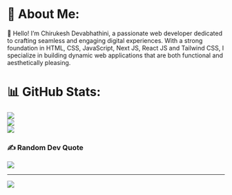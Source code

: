# 💫 About Me:
👋 Hello! I’m Chirukesh Devabhathini, a passionate web developer dedicated to crafting seamless and engaging digital experiences. With a strong foundation in HTML, CSS, JavaScript, Next JS, React JS and Tailwind CSS, I specialize in building dynamic web applications that are both functional and aesthetically pleasing.


# 📊 GitHub Stats:
![](https://github-readme-stats.vercel.app/api?username=Chirukeshyt&theme=dark&hide_border=false&include_all_commits=false&count_private=false)<br/>
![](https://github-readme-streak-stats.herokuapp.com/?user=Chirukeshyt&theme=dark&hide_border=false)<br/>
![](https://github-readme-stats.vercel.app/api/top-langs/?username=Chirukeshyt&theme=dark&hide_border=false&include_all_commits=false&count_private=false&layout=compact)

### ✍️ Random Dev Quote
![](https://quotes-github-readme.vercel.app/api?type=horizontal&theme=radical)

---
[![](https://visitcount.itsvg.in/api?id=Chirukeshyt&icon=0&color=0)](https://visitcount.itsvg.in)

<!-- Proudly created with GPRM ( https://gprm.itsvg.in ) -->
